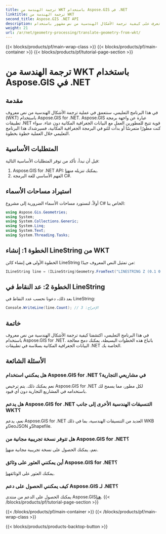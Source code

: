 ```yaml
---
title: ترجمة الهندسة من WKT باستخدام Aspose.GIS في .NET
linktitle: ترجمة الهندسة من WKT
second_title: Aspose.GIS .NET API
description: تعرف على كيفية ترجمة الأشكال الهندسية من نص مشهور باستخدام Aspose.GIS for .NET. برنامج تعليمي خطوة بخطوة للتكامل السلس.
weight: 21
url: /ar/net/geometry-processing/translate-geometry-from-wkt/
---
```


{{< blocks/products/pf/main-wrap-class >}}
{{< blocks/products/pf/main-container >}}
{{< blocks/products/pf/tutorial-page-section >}}

# ترجمة الهندسة من WKT باستخدام Aspose.GIS في .NET

## مقدمة
في هذا البرنامج التعليمي، سنتعمق في عملية ترجمة الأشكال الهندسية من نص معروف (WKT) باستخدام Aspose.GIS for .NET. Aspose.GIS عبارة عن واجهة برمجة تطبيقات .NET قوية تتيح للمطورين العمل مع البيانات الجغرافية المكانية دون عناء. سواء كنت مطورًا متمرسًا أو بدأت للتو في البرمجة الجغرافية المكانية، فسيرشدك هذا البرنامج التعليمي خلال العملية خطوة بخطوة.
## المتطلبات الأساسية
قبل أن نبدأ، تأكد من توفر المتطلبات الأساسية التالية:
1.  Aspose.GIS for .NET API: يمكنك تنزيله من[هنا](https://releases.aspose.com/gis/net/).
2. الفهم الأساسي للغة البرمجة C#.

## استيراد مساحات الأسماء
أولاً، لنستورد مساحات الأسماء الضرورية إلى مشروع C# الخاص بنا:
```csharp
using Aspose.Gis.Geometries;
using System;
using System.Collections.Generic;
using System.Linq;
using System.Text;
using System.Threading.Tasks;
```
## الخطوة 1: إنشاء LineString من WKT
الخطوة الأولى هي إنشاء كائن LineString من تمثيل النص المعروف جيدًا:
```csharp
ILineString line = (ILineString)Geometry.FromText("LINESTRING Z (0.1 0.2 0.3, 1 2 1, 12 23 2)");
```
## الخطوة 2: عد النقاط في LineString
بعد ذلك، دعونا نحسب عدد النقاط في LineString:
```csharp
Console.WriteLine(line.Count); // الإخراج: 3
```

## خاتمة
في هذا البرنامج التعليمي، اكتشفنا كيفية ترجمة الأشكال الهندسية من نص معروف باستخدام Aspose.GIS for .NET. باتباع هذه الخطوات البسيطة، يمكنك دمج معالجة البيانات الجغرافية المكانية بسلاسة في تطبيقات .NET الخاصة بك.
## الأسئلة الشائعة
### هل يمكنني استخدام Aspose.GIS for .NET في مشاريعي التجارية؟
نعم يمكنك ذلك. يتم ترخيص Aspose.GIS for .NET لكل مطور، مما يسمح لك باستخدامه في المشاريع التجارية دون أي قيود.
### هل يدعم Aspose.GIS for .NET التنسيقات الهندسية الأخرى إلى جانب WKT؟
نعم، يدعم Aspose.GIS for .NET العديد من التنسيقات الهندسية، بما في ذلك WKB وGeoJSON وShapefile.
### هل تتوفر نسخة تجريبية مجانية من Aspose.GIS for .NET؟
نعم، يمكنك الحصول على نسخة تجريبية مجانية من[هنا](https://releases.aspose.com/).
### أين يمكنني العثور على وثائق Aspose.GIS for .NET؟
 يمكنك العثور على الوثائق[هنا](https://reference.aspose.com/gis/net/).
### كيف يمكنني الحصول على دعم Aspose.GIS لـ .NET؟
 يمكنك الحصول على الدعم من منتدى Aspose.GIS[هنا](https://forum.aspose.com/c/gis/33).
{{< /blocks/products/pf/tutorial-page-section >}}

{{< /blocks/products/pf/main-container >}}
{{< /blocks/products/pf/main-wrap-class >}}

{{< blocks/products/products-backtop-button >}}
